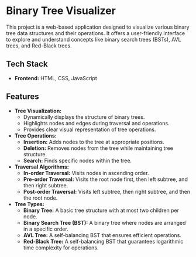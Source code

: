 # Binary Tree Visualizer

This project is a web-based application designed to visualize various binary tree data structures and their operations. It offers a user-friendly interface to explore and understand concepts like binary search trees (BSTs), AVL trees, and Red-Black trees.

## Tech Stack

* **Frontend:** HTML, CSS, JavaScript

## Features

* **Tree Visualization:**
    * Dynamically displays the structure of binary trees.
    * Highlights nodes and edges during traversal and operations.
    * Provides clear visual representation of tree operations.
* **Tree Operations:**
    * **Insertion:** Adds nodes to the tree at appropriate positions.
    * **Deletion:** Removes nodes from the tree while maintaining tree structure.
    * **Search:** Finds specific nodes within the tree.
* **Traversal Algorithms:**
    * **In-order Traversal:** Visits nodes in ascending order.
    * **Pre-order Traversal:** Visits the root node first, then left subtree, and then right subtree.
    * **Post-order Traversal:** Visits left subtree, then right subtree, and then the root node.
* **Tree Types:**
    * **Binary Tree:** A basic tree structure with at most two children per node.
    * **Binary Search Tree (BST):** A binary tree where nodes are arranged in a specific order.
    * **AVL Tree:** A self-balancing BST that ensures efficient operations.
    * **Red-Black Tree:** A self-balancing BST that guarantees logarithmic time complexity for operations.
